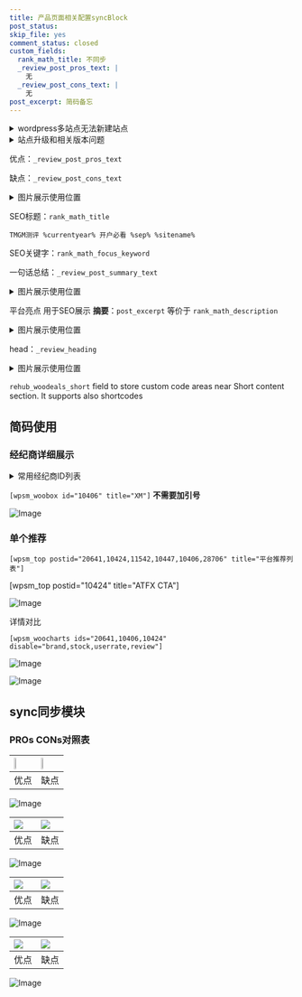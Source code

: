 ```yaml
---
title: 产品页面相关配置syncBlock
post_status: 
skip_file: yes
comment_status: closed
custom_fields:
  rank_math_title: 不同步
  _review_post_pros_text: |
    无
  _review_post_cons_text: |
    无
post_excerpt: 简码备忘
---
```

<details><summary>wordpress多站点无法新建站点</summary>

<li>和报错需要清理cookies一样的原因</li>
<li>wp-config.php里面<code>define( 'SUBDOMAIN_INSTALL', false );//子域名安装</code></li>
<li>新建子站点是用<code>define( 'SUBDOMAIN_INSTALL', true);//子域名安装</code> 完成以后，改成<code>false</code></li>
</details>

<details><summary>站点升级和相关版本问题</summary>

<p>wordpress：5.9.9
woocommerce：7.5.1
出现问题的地方：主题选项里面>><strong>Product layout >>compact style</strong></p>
<p>如何出现没有用过的字段 导致无法保存。先导出配置 然后进行修改，后面再次恢复即可。</p>
<p>出现部分字段无法显示时，需要返回默认布局后，对产品进行保存就好了。</p>
<p></p>
</details>

优点：`_review_post_pros_text`

缺点：`_review_post_cons_text`

<details><summary>图片展示使用位置</summary>

<img src="https://prod-files-secure.s3.us-west-2.amazonaws.com/39ed1227-6d7d-4570-be36-9ccd4a2c4241/f51d3d83-55d4-4bdf-9604-f37ec77ab556/Untitled.png?X-Amz-Algorithm=AWS4-HMAC-SHA256&X-Amz-Content-Sha256=UNSIGNED-PAYLOAD&X-Amz-Credential=ASIAZI2LB466XX26XFUQ%2F20250629%2Fus-west-2%2Fs3%2Faws4_request&X-Amz-Date=20250629T225516Z&X-Amz-Expires=3600&X-Amz-Security-Token=IQoJb3JpZ2luX2VjELT%2F%2F%2F%2F%2F%2F%2F%2F%2F%2FwEaCXVzLXdlc3QtMiJGMEQCIGEi3vAceX2iolGrtxw2YhjuYDcfk2b5TRHQr16hwA4DAiAOA%2Few64uiTGe%2FQMQ5NNuim68HY%2F5bWrqcG1xqm226biqIBAit%2F%2F%2F%2F%2F%2F%2F%2F%2F%2F8BEAAaDDYzNzQyMzE4MzgwNSIMzbpvQdUxHsHAQ%2F6nKtwDr%2Fid62tWtQUjZqFKlXKa9CgozeHlPG1vgKFoaEDBq1iwh41BiwH73M%2BMbx2pNsmfQOPhDKRg32c48hDOeoo8fZfEha2d4LNMNdrxV0yUWSVeoSEra1Strn0D8xF%2FAeI1%2FUGvobphWk26L5fptGshMCM4eyjsMlZ5PPxMsJ4%2FuosncQKnP3SMJM3C9dcN13xzpo82gAIkXHUcW365gJmh08g4DeqQZ3rdtcvO3K07X1rdjzhDpQ8nJuGHGPXTAEqmiLh7bsaHUp8XXb7KZZPMxEUvigo8Hg5egVQmnEnAmt9LtOhmyxieQsJMTy3NCyqS%2ByLmCZRA5%2BbyfkNg%2BlfpFshG257jthXS5sUrzAMLsOeiGmjgxPOc8EfrK6wWt7FTdbRcTYO5IJTyyOpRkDtj7D8q4Kuf%2FiD34s%2FVgyZ1UJnA8RBioBW8dcVf8gmVOjLtH1iK7W3Wo4x2jyKTdh%2FxXpT8u8kV9K5xFs5eaXmSlBIJ%2FARslJ%2BjGzaBwwD8WD4YxdjsIjBd4EEl9kq%2FWfXO5Ty1DmLx1x3poUS8tMycVTReKeUmafZ9NhNO4gZ9unNykgAa%2FRkdnvVcpzXDwtmAmTijJUHJsmwi9QDwuXY%2BpCLmvluWuGodcCbQ6EIwlrKGwwY6pgFhh8ojTWyLMtbcGhcDaUD1GHbIpDLZs8Zc5Eb64ZHb9I70aGPFEAT5KrYamxhipIMcFRonIUyJlRtWkUQNA15HusFNM3S9QFrVwGvCPObOP0DoXn82ETTt8udkOFhiUoCfCbi6lk7KmuPx2YusDl%2BoMyMIuBwdLYnQGNnQDkTDg%2BTTpfCKDO165GicOKS68QYeulqd4mpJ5Bj5B%2BGTQT7UdNLQFGaA&X-Amz-Signature=0a67abcfcb3dfaaf23f0e584e6c955d7dd04ef4ed8aea13e533c1097dda18b5d&X-Amz-SignedHeaders=host&x-amz-checksum-mode=ENABLED&x-id=GetObject" alt="Image">
</details>

SEO标题：`rank_math_title`

`TMGM测评 %currentyear% 开户必看 %sep% %sitename%`

SEO关键字：`rank_math_focus_keyword`

一句话总结：`_review_post_summary_text`

<details><summary>图片展示使用位置</summary>

<img src="https://prod-files-secure.s3.us-west-2.amazonaws.com/39ed1227-6d7d-4570-be36-9ccd4a2c4241/4b96a922-296c-4f4e-8630-d1c870cbce01/Untitled.png?X-Amz-Algorithm=AWS4-HMAC-SHA256&X-Amz-Content-Sha256=UNSIGNED-PAYLOAD&X-Amz-Credential=ASIAZI2LB466ZNVKWCQX%2F20250629%2Fus-west-2%2Fs3%2Faws4_request&X-Amz-Date=20250629T225517Z&X-Amz-Expires=3600&X-Amz-Security-Token=IQoJb3JpZ2luX2VjELT%2F%2F%2F%2F%2F%2F%2F%2F%2F%2FwEaCXVzLXdlc3QtMiJIMEYCIQCJCRFBHrF0Jc%2BtFOv%2FPMAR4%2BW0jZUnREx7gfPnOVIL7wIhAJGK1zqYEktTF9qezb1e%2FBJr3sotzQpKsYoQ2AR66kUBKogECK3%2F%2F%2F%2F%2F%2F%2F%2F%2F%2FwEQABoMNjM3NDIzMTgzODA1IgzYrWihc%2F3zZTwLfLAq3ANJcD5bnBWtxpSQMzg8%2BwqVT%2FKJoeqBnbeFJNqEhFxdXZ8irWv0p%2BT8geAIciGXfC%2Fb79B%2BiTF8PBe65%2BQjsVFdOVckM2KRKweQImgS7sApK53Zc5ADMHQxzRj9m%2FqzBiR2f1ujrnYDSmnxgc6IzxFKEQYS7JVDtGsc2M3%2BsuQsYJVISx1eZfxiTcAPTln8legAoTUYOofLJdS57vTIw6ZBCwCr5NBRscTMDLlqfgAnIBZEwGNIvUWyEvJAI6ZXK%2FMhbX5Fkbvsed1%2FMtmytqhy4T3qG5fm2v1KcnU1KL5Qr4SDYS5gz8pDBE1mHOHWqLUADwY7x%2BOB18XeKuW7%2B7AKxe%2FRMoJgzdxmaLkb5bVtMoXlXhOv4dgkAR2V9LWq76GmBFcFjQAueD%2BL4YegIPWiXUvbZ19WT2zxG2c5ICk6SC1O5xgS37GhmKIcYUm0Hh9TpHCZKKzDnTtOn92zTbF5bzPrpTCih2mAlUasZI4TsFzAffFyNnCEYZKwQwCceORO1Upcd0EvVZQ3Hg7LHMwJMAODr%2BESzdEyB6X39j%2FoeJNZhXSHRiwXeLKeANbpsQsSuAywTRAxU%2BFBmAaA0XKEWDuaF9rVLzr3d6x342B2CUaTJ9UtksLZKisukTDRsobDBjqkAatN9eoBQUWObPt7lw0t2yilXgCL4Xn8oGUzPHmYh2PApUvyRwrAGVU2QYfXMdioM%2BnRIUe7sNup40%2BS7N50p%2FUVl7unQoZICUynMtjFndppelnAMP%2BgQ2kru8OlT6%2BQZNGNhMVrHtMFzRlOdohldEWLIHX0fz%2F2%2BMzJ3XU9v6jO%2BG%2FX%2Bhj46FEdBjz7%2F1P1rXu9jAvFvjKQuv%2Fpd4vhZRdUzM47&X-Amz-Signature=c87cafc12ddf700bde6746e14e6b3ff1ce2d66d3733d1044745c10fe27c6a1ca&X-Amz-SignedHeaders=host&x-amz-checksum-mode=ENABLED&x-id=GetObject" alt="Image">
</details>

平台亮点 用于SEO展示 **摘要**：`post_excerpt`  等价于 `rank_math_description`

<details><summary>图片展示使用位置</summary>

<img src="https://prod-files-secure.s3.us-west-2.amazonaws.com/39ed1227-6d7d-4570-be36-9ccd4a2c4241/1ee11f63-b60a-4dfe-a7a7-d58ff23b5d88/Untitled.png?X-Amz-Algorithm=AWS4-HMAC-SHA256&X-Amz-Content-Sha256=UNSIGNED-PAYLOAD&X-Amz-Credential=ASIAZI2LB466XZIG3OVE%2F20250629%2Fus-west-2%2Fs3%2Faws4_request&X-Amz-Date=20250629T225517Z&X-Amz-Expires=3600&X-Amz-Security-Token=IQoJb3JpZ2luX2VjELT%2F%2F%2F%2F%2F%2F%2F%2F%2F%2FwEaCXVzLXdlc3QtMiJHMEUCIBmxpNfl8wkgNVsm3zFOuqzkQtgVNmOkIoOwcdpgtApmAiEAwdpWA83cE4mfInkQggEdtzAT90qwf0kd47rDUgKLlpMqiAQIrf%2F%2F%2F%2F%2F%2F%2F%2F%2F%2FARAAGgw2Mzc0MjMxODM4MDUiDAwgPR0rhn3MPEc87yrcA%2B0bCcGISVHAfpUanm6hOw710exa17%2BwPh6AoikgInVviokJaTRsWevLAbhtfhb7T4ZhZ56VlFFBNoXjAGnfR58NaFc8ZtkWEbXBq1A%2B%2BvIWhKzeYk0lW2SFCgI3XTvyQFx%2BwlcdYWSOfVwpj7LzHOwFZo1InXmhTkDVWMEW5NXvJsYzYU4wHD5cd2%2BfXRCd1W8OtcMs0so5G4xS9bQbqDBEcHX8L6RBKS0r95FeVEJcdHzv1lKHLsChn61hpjAfV4TOTrkM5AB2JZfpKxui7eFrTc6JBQEIMScpKKDcA%2BIhUUVaeWAO5XFBggOVW0cYE3RpdBOe4i7Y9R8m0qPMSBGUqxqy7qo9I19NW1TXCFcT18do4KSn7w2ItBOziSK8Z3DA8NGaPI0qAq%2Fqw3JoZlrJ0ceu3ZaiP2%2Bh7KaxXS7MnP9GktuDBJof4f9Fj%2BOJPGTKOmEqXe4oM38eVcr6M9SPnJLh4umdEUW8Qg32QdAgVK0LaqFEsKAKfQfwXaeBUZhY2Mr0frbepzHGA24b9cpywVFdGzdQ5zGXnC7D4kR17E63LJlYOX%2FqelkFcd5uJMJwD%2B0guCpbZBUnC6s6DlBRs9j6Wa856Eux9cO00NAnye4UpDbYcisCNllzMNGyhsMGOqUB5OfLWeCFe0n5uSr62dbYirb1QORPdxpS1dayqAu4BuJu15C80ozmZtW6mfdgFTP%2FO3DJtaD4odw8TtlQ8i3vR4wC%2B7zY4arRaBZFKcvFHyhcHZzGFsGh7tFlSBWs9MbvVSgC80%2F56EaPhQ2bc2CCEqXA68AVq%2F5blDNJeEgcGu3cAXS%2FceYUuOOy3jubGgo6JoXechKE4lHWhPVbvrYdPwMs8Uvt&X-Amz-Signature=475ed45e9938467f86f5d36e236d131e61f0aeb06d8c9c8fbc95f0fb73200f0c&X-Amz-SignedHeaders=host&x-amz-checksum-mode=ENABLED&x-id=GetObject" alt="Image">
<img src="https://prod-files-secure.s3.us-west-2.amazonaws.com/39ed1227-6d7d-4570-be36-9ccd4a2c4241/ad4118b5-78d8-4fbe-801e-3b29b5d99c01/Untitled.png?X-Amz-Algorithm=AWS4-HMAC-SHA256&X-Amz-Content-Sha256=UNSIGNED-PAYLOAD&X-Amz-Credential=ASIAZI2LB466XZIG3OVE%2F20250629%2Fus-west-2%2Fs3%2Faws4_request&X-Amz-Date=20250629T225517Z&X-Amz-Expires=3600&X-Amz-Security-Token=IQoJb3JpZ2luX2VjELT%2F%2F%2F%2F%2F%2F%2F%2F%2F%2FwEaCXVzLXdlc3QtMiJHMEUCIBmxpNfl8wkgNVsm3zFOuqzkQtgVNmOkIoOwcdpgtApmAiEAwdpWA83cE4mfInkQggEdtzAT90qwf0kd47rDUgKLlpMqiAQIrf%2F%2F%2F%2F%2F%2F%2F%2F%2F%2FARAAGgw2Mzc0MjMxODM4MDUiDAwgPR0rhn3MPEc87yrcA%2B0bCcGISVHAfpUanm6hOw710exa17%2BwPh6AoikgInVviokJaTRsWevLAbhtfhb7T4ZhZ56VlFFBNoXjAGnfR58NaFc8ZtkWEbXBq1A%2B%2BvIWhKzeYk0lW2SFCgI3XTvyQFx%2BwlcdYWSOfVwpj7LzHOwFZo1InXmhTkDVWMEW5NXvJsYzYU4wHD5cd2%2BfXRCd1W8OtcMs0so5G4xS9bQbqDBEcHX8L6RBKS0r95FeVEJcdHzv1lKHLsChn61hpjAfV4TOTrkM5AB2JZfpKxui7eFrTc6JBQEIMScpKKDcA%2BIhUUVaeWAO5XFBggOVW0cYE3RpdBOe4i7Y9R8m0qPMSBGUqxqy7qo9I19NW1TXCFcT18do4KSn7w2ItBOziSK8Z3DA8NGaPI0qAq%2Fqw3JoZlrJ0ceu3ZaiP2%2Bh7KaxXS7MnP9GktuDBJof4f9Fj%2BOJPGTKOmEqXe4oM38eVcr6M9SPnJLh4umdEUW8Qg32QdAgVK0LaqFEsKAKfQfwXaeBUZhY2Mr0frbepzHGA24b9cpywVFdGzdQ5zGXnC7D4kR17E63LJlYOX%2FqelkFcd5uJMJwD%2B0guCpbZBUnC6s6DlBRs9j6Wa856Eux9cO00NAnye4UpDbYcisCNllzMNGyhsMGOqUB5OfLWeCFe0n5uSr62dbYirb1QORPdxpS1dayqAu4BuJu15C80ozmZtW6mfdgFTP%2FO3DJtaD4odw8TtlQ8i3vR4wC%2B7zY4arRaBZFKcvFHyhcHZzGFsGh7tFlSBWs9MbvVSgC80%2F56EaPhQ2bc2CCEqXA68AVq%2F5blDNJeEgcGu3cAXS%2FceYUuOOy3jubGgo6JoXechKE4lHWhPVbvrYdPwMs8Uvt&X-Amz-Signature=d005c1ca324e1e3e58f1c652d4fa7576208e9b53b72f2d7b195668ff235a6e0a&X-Amz-SignedHeaders=host&x-amz-checksum-mode=ENABLED&x-id=GetObject" alt="Image">
<img src="https://prod-files-secure.s3.us-west-2.amazonaws.com/39ed1227-6d7d-4570-be36-9ccd4a2c4241/a38cf7c9-a79c-4b64-9e94-13589fe0758b/Untitled.png?X-Amz-Algorithm=AWS4-HMAC-SHA256&X-Amz-Content-Sha256=UNSIGNED-PAYLOAD&X-Amz-Credential=ASIAZI2LB466XZIG3OVE%2F20250629%2Fus-west-2%2Fs3%2Faws4_request&X-Amz-Date=20250629T225517Z&X-Amz-Expires=3600&X-Amz-Security-Token=IQoJb3JpZ2luX2VjELT%2F%2F%2F%2F%2F%2F%2F%2F%2F%2FwEaCXVzLXdlc3QtMiJHMEUCIBmxpNfl8wkgNVsm3zFOuqzkQtgVNmOkIoOwcdpgtApmAiEAwdpWA83cE4mfInkQggEdtzAT90qwf0kd47rDUgKLlpMqiAQIrf%2F%2F%2F%2F%2F%2F%2F%2F%2F%2FARAAGgw2Mzc0MjMxODM4MDUiDAwgPR0rhn3MPEc87yrcA%2B0bCcGISVHAfpUanm6hOw710exa17%2BwPh6AoikgInVviokJaTRsWevLAbhtfhb7T4ZhZ56VlFFBNoXjAGnfR58NaFc8ZtkWEbXBq1A%2B%2BvIWhKzeYk0lW2SFCgI3XTvyQFx%2BwlcdYWSOfVwpj7LzHOwFZo1InXmhTkDVWMEW5NXvJsYzYU4wHD5cd2%2BfXRCd1W8OtcMs0so5G4xS9bQbqDBEcHX8L6RBKS0r95FeVEJcdHzv1lKHLsChn61hpjAfV4TOTrkM5AB2JZfpKxui7eFrTc6JBQEIMScpKKDcA%2BIhUUVaeWAO5XFBggOVW0cYE3RpdBOe4i7Y9R8m0qPMSBGUqxqy7qo9I19NW1TXCFcT18do4KSn7w2ItBOziSK8Z3DA8NGaPI0qAq%2Fqw3JoZlrJ0ceu3ZaiP2%2Bh7KaxXS7MnP9GktuDBJof4f9Fj%2BOJPGTKOmEqXe4oM38eVcr6M9SPnJLh4umdEUW8Qg32QdAgVK0LaqFEsKAKfQfwXaeBUZhY2Mr0frbepzHGA24b9cpywVFdGzdQ5zGXnC7D4kR17E63LJlYOX%2FqelkFcd5uJMJwD%2B0guCpbZBUnC6s6DlBRs9j6Wa856Eux9cO00NAnye4UpDbYcisCNllzMNGyhsMGOqUB5OfLWeCFe0n5uSr62dbYirb1QORPdxpS1dayqAu4BuJu15C80ozmZtW6mfdgFTP%2FO3DJtaD4odw8TtlQ8i3vR4wC%2B7zY4arRaBZFKcvFHyhcHZzGFsGh7tFlSBWs9MbvVSgC80%2F56EaPhQ2bc2CCEqXA68AVq%2F5blDNJeEgcGu3cAXS%2FceYUuOOy3jubGgo6JoXechKE4lHWhPVbvrYdPwMs8Uvt&X-Amz-Signature=e990d4bdcaf71108bacbe4bd52d46ded51b763ec1975eb93ac1104487a45fa0b&X-Amz-SignedHeaders=host&x-amz-checksum-mode=ENABLED&x-id=GetObject" alt="Image">
<img src="https://prod-files-secure.s3.us-west-2.amazonaws.com/39ed1227-6d7d-4570-be36-9ccd4a2c4241/7da6fc1e-d2ac-42ae-8c75-cb5749aa18f6/Untitled.png?X-Amz-Algorithm=AWS4-HMAC-SHA256&X-Amz-Content-Sha256=UNSIGNED-PAYLOAD&X-Amz-Credential=ASIAZI2LB466XZIG3OVE%2F20250629%2Fus-west-2%2Fs3%2Faws4_request&X-Amz-Date=20250629T225517Z&X-Amz-Expires=3600&X-Amz-Security-Token=IQoJb3JpZ2luX2VjELT%2F%2F%2F%2F%2F%2F%2F%2F%2F%2FwEaCXVzLXdlc3QtMiJHMEUCIBmxpNfl8wkgNVsm3zFOuqzkQtgVNmOkIoOwcdpgtApmAiEAwdpWA83cE4mfInkQggEdtzAT90qwf0kd47rDUgKLlpMqiAQIrf%2F%2F%2F%2F%2F%2F%2F%2F%2F%2FARAAGgw2Mzc0MjMxODM4MDUiDAwgPR0rhn3MPEc87yrcA%2B0bCcGISVHAfpUanm6hOw710exa17%2BwPh6AoikgInVviokJaTRsWevLAbhtfhb7T4ZhZ56VlFFBNoXjAGnfR58NaFc8ZtkWEbXBq1A%2B%2BvIWhKzeYk0lW2SFCgI3XTvyQFx%2BwlcdYWSOfVwpj7LzHOwFZo1InXmhTkDVWMEW5NXvJsYzYU4wHD5cd2%2BfXRCd1W8OtcMs0so5G4xS9bQbqDBEcHX8L6RBKS0r95FeVEJcdHzv1lKHLsChn61hpjAfV4TOTrkM5AB2JZfpKxui7eFrTc6JBQEIMScpKKDcA%2BIhUUVaeWAO5XFBggOVW0cYE3RpdBOe4i7Y9R8m0qPMSBGUqxqy7qo9I19NW1TXCFcT18do4KSn7w2ItBOziSK8Z3DA8NGaPI0qAq%2Fqw3JoZlrJ0ceu3ZaiP2%2Bh7KaxXS7MnP9GktuDBJof4f9Fj%2BOJPGTKOmEqXe4oM38eVcr6M9SPnJLh4umdEUW8Qg32QdAgVK0LaqFEsKAKfQfwXaeBUZhY2Mr0frbepzHGA24b9cpywVFdGzdQ5zGXnC7D4kR17E63LJlYOX%2FqelkFcd5uJMJwD%2B0guCpbZBUnC6s6DlBRs9j6Wa856Eux9cO00NAnye4UpDbYcisCNllzMNGyhsMGOqUB5OfLWeCFe0n5uSr62dbYirb1QORPdxpS1dayqAu4BuJu15C80ozmZtW6mfdgFTP%2FO3DJtaD4odw8TtlQ8i3vR4wC%2B7zY4arRaBZFKcvFHyhcHZzGFsGh7tFlSBWs9MbvVSgC80%2F56EaPhQ2bc2CCEqXA68AVq%2F5blDNJeEgcGu3cAXS%2FceYUuOOy3jubGgo6JoXechKE4lHWhPVbvrYdPwMs8Uvt&X-Amz-Signature=49e128e81d270d7879ebcb9d0c4edd5a2c485f49fc5bd42134dddb3796f836a5&X-Amz-SignedHeaders=host&x-amz-checksum-mode=ENABLED&x-id=GetObject" alt="Image">
<img src="https://prod-files-secure.s3.us-west-2.amazonaws.com/39ed1227-6d7d-4570-be36-9ccd4a2c4241/7e97f40a-eaee-47f5-b2f9-475f96808fa7/Untitled.png?X-Amz-Algorithm=AWS4-HMAC-SHA256&X-Amz-Content-Sha256=UNSIGNED-PAYLOAD&X-Amz-Credential=ASIAZI2LB466XZIG3OVE%2F20250629%2Fus-west-2%2Fs3%2Faws4_request&X-Amz-Date=20250629T225517Z&X-Amz-Expires=3600&X-Amz-Security-Token=IQoJb3JpZ2luX2VjELT%2F%2F%2F%2F%2F%2F%2F%2F%2F%2FwEaCXVzLXdlc3QtMiJHMEUCIBmxpNfl8wkgNVsm3zFOuqzkQtgVNmOkIoOwcdpgtApmAiEAwdpWA83cE4mfInkQggEdtzAT90qwf0kd47rDUgKLlpMqiAQIrf%2F%2F%2F%2F%2F%2F%2F%2F%2F%2FARAAGgw2Mzc0MjMxODM4MDUiDAwgPR0rhn3MPEc87yrcA%2B0bCcGISVHAfpUanm6hOw710exa17%2BwPh6AoikgInVviokJaTRsWevLAbhtfhb7T4ZhZ56VlFFBNoXjAGnfR58NaFc8ZtkWEbXBq1A%2B%2BvIWhKzeYk0lW2SFCgI3XTvyQFx%2BwlcdYWSOfVwpj7LzHOwFZo1InXmhTkDVWMEW5NXvJsYzYU4wHD5cd2%2BfXRCd1W8OtcMs0so5G4xS9bQbqDBEcHX8L6RBKS0r95FeVEJcdHzv1lKHLsChn61hpjAfV4TOTrkM5AB2JZfpKxui7eFrTc6JBQEIMScpKKDcA%2BIhUUVaeWAO5XFBggOVW0cYE3RpdBOe4i7Y9R8m0qPMSBGUqxqy7qo9I19NW1TXCFcT18do4KSn7w2ItBOziSK8Z3DA8NGaPI0qAq%2Fqw3JoZlrJ0ceu3ZaiP2%2Bh7KaxXS7MnP9GktuDBJof4f9Fj%2BOJPGTKOmEqXe4oM38eVcr6M9SPnJLh4umdEUW8Qg32QdAgVK0LaqFEsKAKfQfwXaeBUZhY2Mr0frbepzHGA24b9cpywVFdGzdQ5zGXnC7D4kR17E63LJlYOX%2FqelkFcd5uJMJwD%2B0guCpbZBUnC6s6DlBRs9j6Wa856Eux9cO00NAnye4UpDbYcisCNllzMNGyhsMGOqUB5OfLWeCFe0n5uSr62dbYirb1QORPdxpS1dayqAu4BuJu15C80ozmZtW6mfdgFTP%2FO3DJtaD4odw8TtlQ8i3vR4wC%2B7zY4arRaBZFKcvFHyhcHZzGFsGh7tFlSBWs9MbvVSgC80%2F56EaPhQ2bc2CCEqXA68AVq%2F5blDNJeEgcGu3cAXS%2FceYUuOOy3jubGgo6JoXechKE4lHWhPVbvrYdPwMs8Uvt&X-Amz-Signature=f5c691b7c79729a6265d53563765c734eb119ba9ac6a1c5be00f1c9e120dfa6f&X-Amz-SignedHeaders=host&x-amz-checksum-mode=ENABLED&x-id=GetObject" alt="Image">
</details>

head：`_review_heading`

<details><summary>图片展示使用位置</summary>

<img src="https://prod-files-secure.s3.us-west-2.amazonaws.com/39ed1227-6d7d-4570-be36-9ccd4a2c4241/3a4650ad-9887-415c-889a-edd51fa54f27/Untitled.png?X-Amz-Algorithm=AWS4-HMAC-SHA256&X-Amz-Content-Sha256=UNSIGNED-PAYLOAD&X-Amz-Credential=ASIAZI2LB4665OTD2PF6%2F20250629%2Fus-west-2%2Fs3%2Faws4_request&X-Amz-Date=20250629T225517Z&X-Amz-Expires=3600&X-Amz-Security-Token=IQoJb3JpZ2luX2VjELT%2F%2F%2F%2F%2F%2F%2F%2F%2F%2FwEaCXVzLXdlc3QtMiJGMEQCIHIBC8zxhwRk35FuB6GqS1a1eUCZLse4r3sQVHhmQxvcAiBGcmYbp63EWVxMor64wDiDSBqyv2cA6kdw9rsOW5%2F%2F8yqIBAit%2F%2F%2F%2F%2F%2F%2F%2F%2F%2F8BEAAaDDYzNzQyMzE4MzgwNSIMlAOhpiVtL3z67TRBKtwDVj6yT0fZd1QDIgkmE5j8RXLAlorDrwAmDEIqD%2FdPbv7cQV9SewjyqGtkkhMRl836Mu0B5mlyVfHsUpictPZshM18uIm%2B9nmKqzvUwHZOIHr1n1kmPqZu%2FvIQPrLwEY6eMZZagBV89wfVAcWtISbbkoAgjwAVf3H6ZRVco0uUCVKeKLjwjMysaLC37PlQpiWlZPmLK0BeaiQC%2F9n9bV0V1dxufdgSdBeB7uE9A%2BPU2gKFJFgykO8LKXfePgNrm%2BIRSQ%2Fa5j8NamSYrzML5UHjchJ5tNV7cgLF4DQa7X2pRCkGV%2FBfJ51nT3ddLYPSraVYReQ4WlP0Nd93EfRJmh0LjNF9PPHFVQxEDzvGiNabGHzst6JTja6I3i2bQjxkjJQOej5BgraRU%2BjNYKCYA73dWeF5aezt%2B5%2BqDrHTwcToTk%2FwBYHVhlfGpLyGWlv8IUTfVnEqDGAuwPSG50OQA5Ly4wn%2FqAt8AWXczgIibi6vYi2Lc8PDbydDW2STIOi62QL19lOTBc85eudEig4B2M7q6Nq4BwARBH0iY83VfCM8DU6CgPHyjObwHUzlTI%2BfQn0QnLO3qN0HIN6Ym%2BvTe6rlOybyABKpEBllRX3r2KqEeEeO8AryCFUzVY7KGZAwibKGwwY6pgEkS7BLn1%2FjaJbF6D8oItdPr6Z5GbecmkuPJ3Ho4CEEIXy2xxSukVGHVhszavUmemXqpo78lZ0ojLhI1aKYXUiDZ9LnOmhKVGUasJj9v1BHcXoeiSD5EraN2GHWbkp7ltASxqRLN98d5ClWdA%2BP9vuGw%2BSonfR%2FTEQiGqn8OW2NI47DzRvAzAdpuo5Z78Dwjo0r8NYBVT1f5v08kLH5MG08sNmOWEDr&X-Amz-Signature=74404217bfc025ba9213710c9724c114237d19db17a6da873887eaa1f5bb1a9c&X-Amz-SignedHeaders=host&x-amz-checksum-mode=ENABLED&x-id=GetObject" alt="Image">
</details>

`rehub_woodeals_short`	field to store custom code areas near Short content section. It supports also shortcodes



## 简码使用

### 经纪商详细展示

<details><summary>常用经纪商ID列表</summary>

<pre><code class="php">嘉盛 ===> 20641  [wpsm_woobox id="20641" title="嘉盛"]
易信easymarkets ===> 11542  [wpsm_woobox id="11542" title="易信easymarkets"]
ATFX外汇 ===> 10424  [wpsm_woobox id="10424" title="ATFX"]
XM ===> 10406  [wpsm_woobox id="10406" title="XM"]
TMGM ===> 29622  [wpsm_woobox id="29622" title="TMGM"]
HYCM ===> 10447  [wpsm_woobox id="10447" title="HYCM"]
fpmarkets澳福外汇 ===> 20639  [wpsm_woobox id="20639" title="fpmarkets澳福外汇"]</code></pre>
</details>

`[wpsm_woobox id="10406" title="XM"]` **不需要加引号**

![Image](https://prod-files-secure.s3.us-west-2.amazonaws.com/39ed1227-6d7d-4570-be36-9ccd4a2c4241/4f898f9d-0fa7-4e43-acd3-ac6bc7be575a/Untitled.png?X-Amz-Algorithm=AWS4-HMAC-SHA256&X-Amz-Content-Sha256=UNSIGNED-PAYLOAD&X-Amz-Credential=ASIAZI2LB466W2DMPA6I%2F20250629%2Fus-west-2%2Fs3%2Faws4_request&X-Amz-Date=20250629T225515Z&X-Amz-Expires=3600&X-Amz-Security-Token=IQoJb3JpZ2luX2VjELT%2F%2F%2F%2F%2F%2F%2F%2F%2F%2FwEaCXVzLXdlc3QtMiJGMEQCIB4U76J2SliNTFrNTWaCQFtOSpMuaI0EBXcGA%2F9EgpHrAiBdfrD6GtvAnfSiBp9jsFBxeKfVklg8G1XTr7lkamFRQCqIBAit%2F%2F%2F%2F%2F%2F%2F%2F%2F%2F8BEAAaDDYzNzQyMzE4MzgwNSIMjsyi3z8EOijj5h3RKtwDWJXrRL9XvOXO2kVL%2BuooYXt7fapU9s%2FswTb4kkDJrwn1xgPw4NrET7hRYN20g30Pe%2FenemGM65alZIU4doh1HUcagiklQjYNzgmDDHGZwFhIblIOXAeGizEKLkWqWZe23811EMKHFbNeY7l7%2FXsbcob24dH9Iz1lZghDi8MHwacQem2%2FRJ4MRtMDp9ep7C4ICQfqj%2BPP0H0JrceL2XtrE0p8wdsbV8G5mgGx%2Bm70pIpN7p466Y%2FQOxBEOk4mR3RJkUzfCj49%2Bv4%2B%2FJ13kiotPq6x8PXY5aWiZqSLaqlgbjHWvdh9Qk5U6S%2BF1Mez7XHljIRJOF5VuvlQBC7Ezt%2ByKaflbUlXfrUfbWC4NBbuGfbQIVD8ozPX4eV2IqFHxn17bf5RruYwpCkn33O4Ey2%2BpRjTpHSZwcNX1x9KlJC%2FcWZB0GKtdJY0Ln%2BMn5bci6INBKDjNaqK685SBuIZPfJPtlkkjaL91FaYUoMfjm4hqaPMwtRa4MTGAmDDAjRt5D03nRmzYvCqYLH6sWxJKFi5LnmR4cci3uxecBz5R84eo1wx0XjdKXcRUVXGLLbPGk%2BIxBmAE0THkvTywtPwqyLCpIYXMNlgPGh6GfKtJshBYVdFq0rPPvboQcP1CF4wi7KGwwY6pgEEC4cIRXsknytyGET9LUIgNyEJjox2ATtlQF%2Fgbi8lr1xkNvDmiPKXWVR9w5%2BPLJ4eI%2FR3xAfEUfEjT0blyfoPUih%2FcFhSWRoJbwO%2BQXJzk0qEg%2BZ1knx2J7TB5mpDhQrbpqsEdXkjkX3jlptHAI8n7XA1GAv%2B6A%2F4zX7USUeh%2Fr%2Fq9XjhZno9Sz8NJim6my9OMq%2Fpul6djD9J%2FUHH%2FYMV0hiEIyaH&X-Amz-Signature=82f6057b2056ddfd2f9816f6af2d4aa39bca5000ede346a132f45080c825f299&X-Amz-SignedHeaders=host&x-amz-checksum-mode=ENABLED&x-id=GetObject)

### 单个推荐
`[wpsm_top postid="20641,10424,11542,10447,10406,28706" title="平台推荐列表"]`

[wpsm_top postid="10424" title="ATFX CTA"]

![Image](https://prod-files-secure.s3.us-west-2.amazonaws.com/39ed1227-6d7d-4570-be36-9ccd4a2c4241/5ac620dc-51a8-48b6-b55d-91f47299193c/Untitled.png?X-Amz-Algorithm=AWS4-HMAC-SHA256&X-Amz-Content-Sha256=UNSIGNED-PAYLOAD&X-Amz-Credential=ASIAZI2LB466W2DMPA6I%2F20250629%2Fus-west-2%2Fs3%2Faws4_request&X-Amz-Date=20250629T225515Z&X-Amz-Expires=3600&X-Amz-Security-Token=IQoJb3JpZ2luX2VjELT%2F%2F%2F%2F%2F%2F%2F%2F%2F%2FwEaCXVzLXdlc3QtMiJGMEQCIB4U76J2SliNTFrNTWaCQFtOSpMuaI0EBXcGA%2F9EgpHrAiBdfrD6GtvAnfSiBp9jsFBxeKfVklg8G1XTr7lkamFRQCqIBAit%2F%2F%2F%2F%2F%2F%2F%2F%2F%2F8BEAAaDDYzNzQyMzE4MzgwNSIMjsyi3z8EOijj5h3RKtwDWJXrRL9XvOXO2kVL%2BuooYXt7fapU9s%2FswTb4kkDJrwn1xgPw4NrET7hRYN20g30Pe%2FenemGM65alZIU4doh1HUcagiklQjYNzgmDDHGZwFhIblIOXAeGizEKLkWqWZe23811EMKHFbNeY7l7%2FXsbcob24dH9Iz1lZghDi8MHwacQem2%2FRJ4MRtMDp9ep7C4ICQfqj%2BPP0H0JrceL2XtrE0p8wdsbV8G5mgGx%2Bm70pIpN7p466Y%2FQOxBEOk4mR3RJkUzfCj49%2Bv4%2B%2FJ13kiotPq6x8PXY5aWiZqSLaqlgbjHWvdh9Qk5U6S%2BF1Mez7XHljIRJOF5VuvlQBC7Ezt%2ByKaflbUlXfrUfbWC4NBbuGfbQIVD8ozPX4eV2IqFHxn17bf5RruYwpCkn33O4Ey2%2BpRjTpHSZwcNX1x9KlJC%2FcWZB0GKtdJY0Ln%2BMn5bci6INBKDjNaqK685SBuIZPfJPtlkkjaL91FaYUoMfjm4hqaPMwtRa4MTGAmDDAjRt5D03nRmzYvCqYLH6sWxJKFi5LnmR4cci3uxecBz5R84eo1wx0XjdKXcRUVXGLLbPGk%2BIxBmAE0THkvTywtPwqyLCpIYXMNlgPGh6GfKtJshBYVdFq0rPPvboQcP1CF4wi7KGwwY6pgEEC4cIRXsknytyGET9LUIgNyEJjox2ATtlQF%2Fgbi8lr1xkNvDmiPKXWVR9w5%2BPLJ4eI%2FR3xAfEUfEjT0blyfoPUih%2FcFhSWRoJbwO%2BQXJzk0qEg%2BZ1knx2J7TB5mpDhQrbpqsEdXkjkX3jlptHAI8n7XA1GAv%2B6A%2F4zX7USUeh%2Fr%2Fq9XjhZno9Sz8NJim6my9OMq%2Fpul6djD9J%2FUHH%2FYMV0hiEIyaH&X-Amz-Signature=95e6ace4bbf43d7d7d022ba7656a23cf3b86269e9b397b397a20f16fa602d226&X-Amz-SignedHeaders=host&x-amz-checksum-mode=ENABLED&x-id=GetObject)

详情对比

`[wpsm_woocharts ids="20641,10406,10424" disable="brand,stock,userrate,review"]`

![Image](https://prod-files-secure.s3.us-west-2.amazonaws.com/39ed1227-6d7d-4570-be36-9ccd4a2c4241/bf3ba45f-b9f3-4295-8aef-b4a495fd25f4/Untitled.png?X-Amz-Algorithm=AWS4-HMAC-SHA256&X-Amz-Content-Sha256=UNSIGNED-PAYLOAD&X-Amz-Credential=ASIAZI2LB466W2DMPA6I%2F20250629%2Fus-west-2%2Fs3%2Faws4_request&X-Amz-Date=20250629T225515Z&X-Amz-Expires=3600&X-Amz-Security-Token=IQoJb3JpZ2luX2VjELT%2F%2F%2F%2F%2F%2F%2F%2F%2F%2FwEaCXVzLXdlc3QtMiJGMEQCIB4U76J2SliNTFrNTWaCQFtOSpMuaI0EBXcGA%2F9EgpHrAiBdfrD6GtvAnfSiBp9jsFBxeKfVklg8G1XTr7lkamFRQCqIBAit%2F%2F%2F%2F%2F%2F%2F%2F%2F%2F8BEAAaDDYzNzQyMzE4MzgwNSIMjsyi3z8EOijj5h3RKtwDWJXrRL9XvOXO2kVL%2BuooYXt7fapU9s%2FswTb4kkDJrwn1xgPw4NrET7hRYN20g30Pe%2FenemGM65alZIU4doh1HUcagiklQjYNzgmDDHGZwFhIblIOXAeGizEKLkWqWZe23811EMKHFbNeY7l7%2FXsbcob24dH9Iz1lZghDi8MHwacQem2%2FRJ4MRtMDp9ep7C4ICQfqj%2BPP0H0JrceL2XtrE0p8wdsbV8G5mgGx%2Bm70pIpN7p466Y%2FQOxBEOk4mR3RJkUzfCj49%2Bv4%2B%2FJ13kiotPq6x8PXY5aWiZqSLaqlgbjHWvdh9Qk5U6S%2BF1Mez7XHljIRJOF5VuvlQBC7Ezt%2ByKaflbUlXfrUfbWC4NBbuGfbQIVD8ozPX4eV2IqFHxn17bf5RruYwpCkn33O4Ey2%2BpRjTpHSZwcNX1x9KlJC%2FcWZB0GKtdJY0Ln%2BMn5bci6INBKDjNaqK685SBuIZPfJPtlkkjaL91FaYUoMfjm4hqaPMwtRa4MTGAmDDAjRt5D03nRmzYvCqYLH6sWxJKFi5LnmR4cci3uxecBz5R84eo1wx0XjdKXcRUVXGLLbPGk%2BIxBmAE0THkvTywtPwqyLCpIYXMNlgPGh6GfKtJshBYVdFq0rPPvboQcP1CF4wi7KGwwY6pgEEC4cIRXsknytyGET9LUIgNyEJjox2ATtlQF%2Fgbi8lr1xkNvDmiPKXWVR9w5%2BPLJ4eI%2FR3xAfEUfEjT0blyfoPUih%2FcFhSWRoJbwO%2BQXJzk0qEg%2BZ1knx2J7TB5mpDhQrbpqsEdXkjkX3jlptHAI8n7XA1GAv%2B6A%2F4zX7USUeh%2Fr%2Fq9XjhZno9Sz8NJim6my9OMq%2Fpul6djD9J%2FUHH%2FYMV0hiEIyaH&X-Amz-Signature=d9d5550c88984cfc4c1157712e8617e6b82a4796dbc0a2fd5e880a3b1ec37f07&X-Amz-SignedHeaders=host&x-amz-checksum-mode=ENABLED&x-id=GetObject)

![Image](https://prod-files-secure.s3.us-west-2.amazonaws.com/39ed1227-6d7d-4570-be36-9ccd4a2c4241/30bc56ef-f383-4b48-9768-2ebc9e436ec0/Untitled.png?X-Amz-Algorithm=AWS4-HMAC-SHA256&X-Amz-Content-Sha256=UNSIGNED-PAYLOAD&X-Amz-Credential=ASIAZI2LB466W2DMPA6I%2F20250629%2Fus-west-2%2Fs3%2Faws4_request&X-Amz-Date=20250629T225515Z&X-Amz-Expires=3600&X-Amz-Security-Token=IQoJb3JpZ2luX2VjELT%2F%2F%2F%2F%2F%2F%2F%2F%2F%2FwEaCXVzLXdlc3QtMiJGMEQCIB4U76J2SliNTFrNTWaCQFtOSpMuaI0EBXcGA%2F9EgpHrAiBdfrD6GtvAnfSiBp9jsFBxeKfVklg8G1XTr7lkamFRQCqIBAit%2F%2F%2F%2F%2F%2F%2F%2F%2F%2F8BEAAaDDYzNzQyMzE4MzgwNSIMjsyi3z8EOijj5h3RKtwDWJXrRL9XvOXO2kVL%2BuooYXt7fapU9s%2FswTb4kkDJrwn1xgPw4NrET7hRYN20g30Pe%2FenemGM65alZIU4doh1HUcagiklQjYNzgmDDHGZwFhIblIOXAeGizEKLkWqWZe23811EMKHFbNeY7l7%2FXsbcob24dH9Iz1lZghDi8MHwacQem2%2FRJ4MRtMDp9ep7C4ICQfqj%2BPP0H0JrceL2XtrE0p8wdsbV8G5mgGx%2Bm70pIpN7p466Y%2FQOxBEOk4mR3RJkUzfCj49%2Bv4%2B%2FJ13kiotPq6x8PXY5aWiZqSLaqlgbjHWvdh9Qk5U6S%2BF1Mez7XHljIRJOF5VuvlQBC7Ezt%2ByKaflbUlXfrUfbWC4NBbuGfbQIVD8ozPX4eV2IqFHxn17bf5RruYwpCkn33O4Ey2%2BpRjTpHSZwcNX1x9KlJC%2FcWZB0GKtdJY0Ln%2BMn5bci6INBKDjNaqK685SBuIZPfJPtlkkjaL91FaYUoMfjm4hqaPMwtRa4MTGAmDDAjRt5D03nRmzYvCqYLH6sWxJKFi5LnmR4cci3uxecBz5R84eo1wx0XjdKXcRUVXGLLbPGk%2BIxBmAE0THkvTywtPwqyLCpIYXMNlgPGh6GfKtJshBYVdFq0rPPvboQcP1CF4wi7KGwwY6pgEEC4cIRXsknytyGET9LUIgNyEJjox2ATtlQF%2Fgbi8lr1xkNvDmiPKXWVR9w5%2BPLJ4eI%2FR3xAfEUfEjT0blyfoPUih%2FcFhSWRoJbwO%2BQXJzk0qEg%2BZ1knx2J7TB5mpDhQrbpqsEdXkjkX3jlptHAI8n7XA1GAv%2B6A%2F4zX7USUeh%2Fr%2Fq9XjhZno9Sz8NJim6my9OMq%2Fpul6djD9J%2FUHH%2FYMV0hiEIyaH&X-Amz-Signature=91ca568ae803ab62814cbec04eb6d6eb2984e133e2810d08846e7e77997be3c3&X-Amz-SignedHeaders=host&x-amz-checksum-mode=ENABLED&x-id=GetObject)

## sync同步模块

### PROs CONs对照表

| <img src="https://cdn.ifttt.fun/gh/jarlin8/OSS@main/icons/customize/pros.svg" height="auto" width="37.3%"> | <img src="https://cdn.ifttt.fun/gh/jarlin8/OSS@main/icons/customize/cons.svg" height="auto" width="28.8%"> |
| :--- | :--- |
| 优点 | 缺点 |

![Image](https://prod-files-secure.s3.us-west-2.amazonaws.com/39ed1227-6d7d-4570-be36-9ccd4a2c4241/8742b755-dfb5-4004-9a5f-d6e561664bd8/Untitled.png?X-Amz-Algorithm=AWS4-HMAC-SHA256&X-Amz-Content-Sha256=UNSIGNED-PAYLOAD&X-Amz-Credential=ASIAZI2LB466W2DMPA6I%2F20250629%2Fus-west-2%2Fs3%2Faws4_request&X-Amz-Date=20250629T225515Z&X-Amz-Expires=3600&X-Amz-Security-Token=IQoJb3JpZ2luX2VjELT%2F%2F%2F%2F%2F%2F%2F%2F%2F%2FwEaCXVzLXdlc3QtMiJGMEQCIB4U76J2SliNTFrNTWaCQFtOSpMuaI0EBXcGA%2F9EgpHrAiBdfrD6GtvAnfSiBp9jsFBxeKfVklg8G1XTr7lkamFRQCqIBAit%2F%2F%2F%2F%2F%2F%2F%2F%2F%2F8BEAAaDDYzNzQyMzE4MzgwNSIMjsyi3z8EOijj5h3RKtwDWJXrRL9XvOXO2kVL%2BuooYXt7fapU9s%2FswTb4kkDJrwn1xgPw4NrET7hRYN20g30Pe%2FenemGM65alZIU4doh1HUcagiklQjYNzgmDDHGZwFhIblIOXAeGizEKLkWqWZe23811EMKHFbNeY7l7%2FXsbcob24dH9Iz1lZghDi8MHwacQem2%2FRJ4MRtMDp9ep7C4ICQfqj%2BPP0H0JrceL2XtrE0p8wdsbV8G5mgGx%2Bm70pIpN7p466Y%2FQOxBEOk4mR3RJkUzfCj49%2Bv4%2B%2FJ13kiotPq6x8PXY5aWiZqSLaqlgbjHWvdh9Qk5U6S%2BF1Mez7XHljIRJOF5VuvlQBC7Ezt%2ByKaflbUlXfrUfbWC4NBbuGfbQIVD8ozPX4eV2IqFHxn17bf5RruYwpCkn33O4Ey2%2BpRjTpHSZwcNX1x9KlJC%2FcWZB0GKtdJY0Ln%2BMn5bci6INBKDjNaqK685SBuIZPfJPtlkkjaL91FaYUoMfjm4hqaPMwtRa4MTGAmDDAjRt5D03nRmzYvCqYLH6sWxJKFi5LnmR4cci3uxecBz5R84eo1wx0XjdKXcRUVXGLLbPGk%2BIxBmAE0THkvTywtPwqyLCpIYXMNlgPGh6GfKtJshBYVdFq0rPPvboQcP1CF4wi7KGwwY6pgEEC4cIRXsknytyGET9LUIgNyEJjox2ATtlQF%2Fgbi8lr1xkNvDmiPKXWVR9w5%2BPLJ4eI%2FR3xAfEUfEjT0blyfoPUih%2FcFhSWRoJbwO%2BQXJzk0qEg%2BZ1knx2J7TB5mpDhQrbpqsEdXkjkX3jlptHAI8n7XA1GAv%2B6A%2F4zX7USUeh%2Fr%2Fq9XjhZno9Sz8NJim6my9OMq%2Fpul6djD9J%2FUHH%2FYMV0hiEIyaH&X-Amz-Signature=f8f6b81d20cf6e70b60a14c39ad97d21075c4d11d867c1b7a590577753980da5&X-Amz-SignedHeaders=host&x-amz-checksum-mode=ENABLED&x-id=GetObject)

| <img src="https://cdn.ifttt.fun/gh/jarlin8/OSS@main/icons/customize/pros1.svg" height="auto"> | <img src="https://cdn.ifttt.fun/gh/jarlin8/OSS@main/icons/customize/cons1.svg" height="auto"> |
| :--- | :--- |
| 优点 | 缺点 |

![Image](https://prod-files-secure.s3.us-west-2.amazonaws.com/39ed1227-6d7d-4570-be36-9ccd4a2c4241/806358f8-c9c4-4e17-bb35-c6c76a5397a5/Untitled.png?X-Amz-Algorithm=AWS4-HMAC-SHA256&X-Amz-Content-Sha256=UNSIGNED-PAYLOAD&X-Amz-Credential=ASIAZI2LB466W2DMPA6I%2F20250629%2Fus-west-2%2Fs3%2Faws4_request&X-Amz-Date=20250629T225515Z&X-Amz-Expires=3600&X-Amz-Security-Token=IQoJb3JpZ2luX2VjELT%2F%2F%2F%2F%2F%2F%2F%2F%2F%2FwEaCXVzLXdlc3QtMiJGMEQCIB4U76J2SliNTFrNTWaCQFtOSpMuaI0EBXcGA%2F9EgpHrAiBdfrD6GtvAnfSiBp9jsFBxeKfVklg8G1XTr7lkamFRQCqIBAit%2F%2F%2F%2F%2F%2F%2F%2F%2F%2F8BEAAaDDYzNzQyMzE4MzgwNSIMjsyi3z8EOijj5h3RKtwDWJXrRL9XvOXO2kVL%2BuooYXt7fapU9s%2FswTb4kkDJrwn1xgPw4NrET7hRYN20g30Pe%2FenemGM65alZIU4doh1HUcagiklQjYNzgmDDHGZwFhIblIOXAeGizEKLkWqWZe23811EMKHFbNeY7l7%2FXsbcob24dH9Iz1lZghDi8MHwacQem2%2FRJ4MRtMDp9ep7C4ICQfqj%2BPP0H0JrceL2XtrE0p8wdsbV8G5mgGx%2Bm70pIpN7p466Y%2FQOxBEOk4mR3RJkUzfCj49%2Bv4%2B%2FJ13kiotPq6x8PXY5aWiZqSLaqlgbjHWvdh9Qk5U6S%2BF1Mez7XHljIRJOF5VuvlQBC7Ezt%2ByKaflbUlXfrUfbWC4NBbuGfbQIVD8ozPX4eV2IqFHxn17bf5RruYwpCkn33O4Ey2%2BpRjTpHSZwcNX1x9KlJC%2FcWZB0GKtdJY0Ln%2BMn5bci6INBKDjNaqK685SBuIZPfJPtlkkjaL91FaYUoMfjm4hqaPMwtRa4MTGAmDDAjRt5D03nRmzYvCqYLH6sWxJKFi5LnmR4cci3uxecBz5R84eo1wx0XjdKXcRUVXGLLbPGk%2BIxBmAE0THkvTywtPwqyLCpIYXMNlgPGh6GfKtJshBYVdFq0rPPvboQcP1CF4wi7KGwwY6pgEEC4cIRXsknytyGET9LUIgNyEJjox2ATtlQF%2Fgbi8lr1xkNvDmiPKXWVR9w5%2BPLJ4eI%2FR3xAfEUfEjT0blyfoPUih%2FcFhSWRoJbwO%2BQXJzk0qEg%2BZ1knx2J7TB5mpDhQrbpqsEdXkjkX3jlptHAI8n7XA1GAv%2B6A%2F4zX7USUeh%2Fr%2Fq9XjhZno9Sz8NJim6my9OMq%2Fpul6djD9J%2FUHH%2FYMV0hiEIyaH&X-Amz-Signature=df343d9a95db94ad08ad55e14b56507d4a8a18204488bdd384f6c1750f06ef63&X-Amz-SignedHeaders=host&x-amz-checksum-mode=ENABLED&x-id=GetObject)

| <img src="https://cdn.ifttt.fun/gh/jarlin8/OSS@main/icons/customize/pros2.svg" height="auto"> | <img src="https://cdn.ifttt.fun/gh/jarlin8/OSS@main/icons/customize/cons2.svg" height="auto"> |
| :--- | :--- |
| 优点 | 缺点 |

![Image](https://prod-files-secure.s3.us-west-2.amazonaws.com/39ed1227-6d7d-4570-be36-9ccd4a2c4241/a9245ec9-70dd-4005-b534-0d54315fc5f3/Untitled.png?X-Amz-Algorithm=AWS4-HMAC-SHA256&X-Amz-Content-Sha256=UNSIGNED-PAYLOAD&X-Amz-Credential=ASIAZI2LB466W2DMPA6I%2F20250629%2Fus-west-2%2Fs3%2Faws4_request&X-Amz-Date=20250629T225515Z&X-Amz-Expires=3600&X-Amz-Security-Token=IQoJb3JpZ2luX2VjELT%2F%2F%2F%2F%2F%2F%2F%2F%2F%2FwEaCXVzLXdlc3QtMiJGMEQCIB4U76J2SliNTFrNTWaCQFtOSpMuaI0EBXcGA%2F9EgpHrAiBdfrD6GtvAnfSiBp9jsFBxeKfVklg8G1XTr7lkamFRQCqIBAit%2F%2F%2F%2F%2F%2F%2F%2F%2F%2F8BEAAaDDYzNzQyMzE4MzgwNSIMjsyi3z8EOijj5h3RKtwDWJXrRL9XvOXO2kVL%2BuooYXt7fapU9s%2FswTb4kkDJrwn1xgPw4NrET7hRYN20g30Pe%2FenemGM65alZIU4doh1HUcagiklQjYNzgmDDHGZwFhIblIOXAeGizEKLkWqWZe23811EMKHFbNeY7l7%2FXsbcob24dH9Iz1lZghDi8MHwacQem2%2FRJ4MRtMDp9ep7C4ICQfqj%2BPP0H0JrceL2XtrE0p8wdsbV8G5mgGx%2Bm70pIpN7p466Y%2FQOxBEOk4mR3RJkUzfCj49%2Bv4%2B%2FJ13kiotPq6x8PXY5aWiZqSLaqlgbjHWvdh9Qk5U6S%2BF1Mez7XHljIRJOF5VuvlQBC7Ezt%2ByKaflbUlXfrUfbWC4NBbuGfbQIVD8ozPX4eV2IqFHxn17bf5RruYwpCkn33O4Ey2%2BpRjTpHSZwcNX1x9KlJC%2FcWZB0GKtdJY0Ln%2BMn5bci6INBKDjNaqK685SBuIZPfJPtlkkjaL91FaYUoMfjm4hqaPMwtRa4MTGAmDDAjRt5D03nRmzYvCqYLH6sWxJKFi5LnmR4cci3uxecBz5R84eo1wx0XjdKXcRUVXGLLbPGk%2BIxBmAE0THkvTywtPwqyLCpIYXMNlgPGh6GfKtJshBYVdFq0rPPvboQcP1CF4wi7KGwwY6pgEEC4cIRXsknytyGET9LUIgNyEJjox2ATtlQF%2Fgbi8lr1xkNvDmiPKXWVR9w5%2BPLJ4eI%2FR3xAfEUfEjT0blyfoPUih%2FcFhSWRoJbwO%2BQXJzk0qEg%2BZ1knx2J7TB5mpDhQrbpqsEdXkjkX3jlptHAI8n7XA1GAv%2B6A%2F4zX7USUeh%2Fr%2Fq9XjhZno9Sz8NJim6my9OMq%2Fpul6djD9J%2FUHH%2FYMV0hiEIyaH&X-Amz-Signature=ae4e4f0741ad4ee655a73aad21169f210b42cb179bd3304c99705f9b34297106&X-Amz-SignedHeaders=host&x-amz-checksum-mode=ENABLED&x-id=GetObject)

| <img src="https://cdn.ifttt.fun/gh/jarlin8/OSS@main/icons/customize/pros3.svg" height="auto"> | <img src="https://cdn.ifttt.fun/gh/jarlin8/OSS@main/icons/customize/cons3.svg" height="auto"> |
| :--- | :--- |
| 优点 | 缺点 |

![Image](https://prod-files-secure.s3.us-west-2.amazonaws.com/39ed1227-6d7d-4570-be36-9ccd4a2c4241/e1e580a2-2e5c-4780-9ff4-19c318fc2284/Untitled.png?X-Amz-Algorithm=AWS4-HMAC-SHA256&X-Amz-Content-Sha256=UNSIGNED-PAYLOAD&X-Amz-Credential=ASIAZI2LB466W2DMPA6I%2F20250629%2Fus-west-2%2Fs3%2Faws4_request&X-Amz-Date=20250629T225515Z&X-Amz-Expires=3600&X-Amz-Security-Token=IQoJb3JpZ2luX2VjELT%2F%2F%2F%2F%2F%2F%2F%2F%2F%2FwEaCXVzLXdlc3QtMiJGMEQCIB4U76J2SliNTFrNTWaCQFtOSpMuaI0EBXcGA%2F9EgpHrAiBdfrD6GtvAnfSiBp9jsFBxeKfVklg8G1XTr7lkamFRQCqIBAit%2F%2F%2F%2F%2F%2F%2F%2F%2F%2F8BEAAaDDYzNzQyMzE4MzgwNSIMjsyi3z8EOijj5h3RKtwDWJXrRL9XvOXO2kVL%2BuooYXt7fapU9s%2FswTb4kkDJrwn1xgPw4NrET7hRYN20g30Pe%2FenemGM65alZIU4doh1HUcagiklQjYNzgmDDHGZwFhIblIOXAeGizEKLkWqWZe23811EMKHFbNeY7l7%2FXsbcob24dH9Iz1lZghDi8MHwacQem2%2FRJ4MRtMDp9ep7C4ICQfqj%2BPP0H0JrceL2XtrE0p8wdsbV8G5mgGx%2Bm70pIpN7p466Y%2FQOxBEOk4mR3RJkUzfCj49%2Bv4%2B%2FJ13kiotPq6x8PXY5aWiZqSLaqlgbjHWvdh9Qk5U6S%2BF1Mez7XHljIRJOF5VuvlQBC7Ezt%2ByKaflbUlXfrUfbWC4NBbuGfbQIVD8ozPX4eV2IqFHxn17bf5RruYwpCkn33O4Ey2%2BpRjTpHSZwcNX1x9KlJC%2FcWZB0GKtdJY0Ln%2BMn5bci6INBKDjNaqK685SBuIZPfJPtlkkjaL91FaYUoMfjm4hqaPMwtRa4MTGAmDDAjRt5D03nRmzYvCqYLH6sWxJKFi5LnmR4cci3uxecBz5R84eo1wx0XjdKXcRUVXGLLbPGk%2BIxBmAE0THkvTywtPwqyLCpIYXMNlgPGh6GfKtJshBYVdFq0rPPvboQcP1CF4wi7KGwwY6pgEEC4cIRXsknytyGET9LUIgNyEJjox2ATtlQF%2Fgbi8lr1xkNvDmiPKXWVR9w5%2BPLJ4eI%2FR3xAfEUfEjT0blyfoPUih%2FcFhSWRoJbwO%2BQXJzk0qEg%2BZ1knx2J7TB5mpDhQrbpqsEdXkjkX3jlptHAI8n7XA1GAv%2B6A%2F4zX7USUeh%2Fr%2Fq9XjhZno9Sz8NJim6my9OMq%2Fpul6djD9J%2FUHH%2FYMV0hiEIyaH&X-Amz-Signature=4891ea97b5d924d3783151571171cc808f52fac8469f1cb7f33ca3fee7a1a832&X-Amz-SignedHeaders=host&x-amz-checksum-mode=ENABLED&x-id=GetObject)